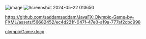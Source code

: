 ![image](https://github.com/saddamsaddam/JavaFX-Olympic-Game-by-FXML/assets/56682452/c56a3634-5af9-4ec0-ac0c-6ff6c6266be0)
![Screenshot 2024-05-22 013650](https://github.com/saddamsaddam/JavaFX-Olympic-Game-by-FXML/assets/56682452/7ad5f210-ce57-4c1e-b328-c8d4de7a1d75)

https://github.com/saddamsaddam/JavaFX-Olympic-Game-by-FXML/assets/56682452/ec4d221f-047f-47e0-a19a-777af2cbc998

[olympicGame.docx](https://github.com/saddamsaddam/JavaFX-Olympic-Game-by-FXML/files/15399129/olympicGame.docx)
